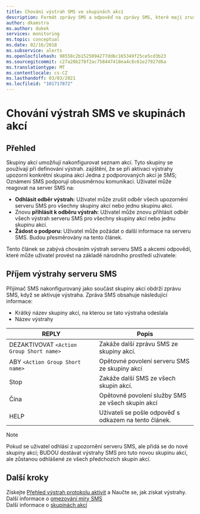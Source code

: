 ```yaml
---
title: Chování výstrah SMS ve skupinách akcí
description: Formát zprávy SMS a odpověď na zprávy SMS, které mají zrušit odběr, znovu přihlásit odběr nebo požádat o podporu.
author: dkamstra
ms.author: dukek
services: monitoring
ms.topic: conceptual
ms.date: 02/16/2018
ms.subservice: alerts
ms.openlocfilehash: 98558c2b1525094277dd6c165349f25ce5cd3b23
ms.sourcegitcommit: c27a20b278f2ac758447418ea4c8c61e27927d6a
ms.translationtype: MT
ms.contentlocale: cs-CZ
ms.lasthandoff: 03/03/2021
ms.locfileid: "101717872"
---
```

# <a name="sms-alert-behavior-in-action-groups"></a>Chování výstrah SMS ve skupinách akcí

## <a name="overview"></a>Přehled 
Skupiny akcí umožňují nakonfigurovat seznam akcí. Tyto skupiny se používají při definování výstrah. zajištění, že se při aktivaci výstrahy upozorní konkrétní skupina akcí Jedna z podporovaných akcí je SMS; Oznámení SMS podporují obousměrnou komunikaci. Uživatel může reagovat na server SMS na:

- **Odhlásit odběr výstrah:** Uživatel může zrušit odběr všech upozornění serveru SMS pro všechny skupiny akcí nebo jednu skupinu akcí.
- Znovu **přihlásit k odběru výstrah:** Uživatel může znovu přihlásit odběr všech výstrah serveru SMS pro všechny skupiny akcí nebo jednu skupinu akcí.  
- **Žádost o podporu:** Uživatel může požádat o další informace na serveru SMS. Budou přesměrovány na tento článek.

Tento článek se zabývá chováním výstrah serveru SMS a akcemi odpovědí, které může uživatel provést na základě národního prostředí uživatele:

## <a name="receiving-an-sms-alert"></a>Příjem výstrahy serveru SMS
Přijímač SMS nakonfigurovaný jako součást skupiny akcí obdrží zprávu SMS, když se aktivuje výstraha. Zpráva SMS obsahuje následující informace:
* Krátký název skupiny akcí, na kterou se tato výstraha odeslala
* Název výstrahy

| REPLY | Popis |
| ----- | ----------- |
| DEZAKTIVOVAT `<Action Group Short name>` | Zakáže další zprávu SMS ze skupiny akcí. |
| ABY `<Action Group Short name>` | Opětovné povolení serveru SMS ze skupiny akcí |
| Stop | Zakáže další SMS ze všech skupin akcí. |
| Čína | Opětovné povolení služby SMS ze všech skupin akcí |
| HELP | Uživateli se pošle odpověď s odkazem na tento článek. |

>[!NOTE]
>Pokud se uživatel odhlásí z upozornění serveru SMS, ale přidá se do nové skupiny akcí; BUDOU dostávat výstrahy SMS pro tuto novou skupinu akcí, ale zůstanou odhlášené ze všech předchozích skupin akcí.

## <a name="next-steps"></a>Další kroky
Získejte [Přehled výstrah protokolu aktivit](./alerts-overview.md) a Naučte se, jak získat výstrahy.  
Další informace o [omezování míry SMS](alerts-rate-limiting.md)  
Další informace o [skupinách akcí](./action-groups.md)